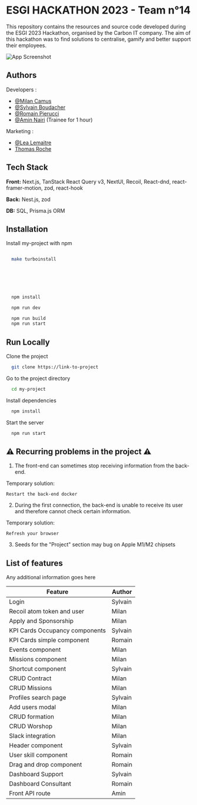 
# ESGI HACKATHON 2023 - Team n°14

This repository contains the resources and source code developed during the ESGI 2023 Hackathon, organised by the Carbon IT company. 
The aim of this hackathon was to find solutions to centralise, gamify and better support their employees.




![App Screenshot](https://i.postimg.cc/B6JSHyvk/Capture-d-e-cran-2023-06-11-a-17-16-01.png)




## Authors

Developers :
- [@Milan Camus](https://github.com/MisterGoodDeal)
- [@Sylvain Boudacher](https://github.com/SylvainBoudacher)
- [@Romain Pierucci](https://github.com/Norudah)
- [@Amin Nairi](https://github.com/aminnairi) (Trainee for 1 hour)

Marketing :
- [@Lea Lemaitre](https://www.linkedin.com/in/l%C3%A9a-lemaitre-chef-de-projets-marketing-operationnel)
- [Thomas Roche](https://www.linkedin.com/in/thomas-r-8a3526179/)

## Tech Stack

**Front:** Next.js, TanStack React Query v3, NextUI, Recoil, React-dnd, react-framer-motion, zod, react-hook

**Back:** Nest.js, zod

**DB:** SQL, Prisma.js ORM



## Installation

Install my-project with npm

```bash

  make turboinstall
  
  

  
  
```

```bash
  npm install

  npm run dev

  npm run build
  npm run start
```
    
## Run Locally

Clone the project

```bash
  git clone https://link-to-project
```

Go to the project directory

```bash
  cd my-project
```

Install dependencies

```bash
  npm install
```

Start the server

```bash
  npm run start
```

## ⚠️ Recurring problems in the project ⚠️

 1. The front-end can sometimes stop receiving information from the back-end.

Temporary solution: 
```
Restart the back-end docker
```

2. During the first connection, the back-end is unable to receive its user and therefore cannot check certain information.

Temporary solution: 
```
Refresh your browser
```

3. Seeds for the "Project" section may bug on Apple M1/M2 chipsets



## List of features

Any additional information goes here

| Feature                        | Author  |
|--------------------------------|---------|
| Login                          | Sylvain |
| Recoil atom token and user     | Milan   |
| Apply and Sponsorship          | Milan   |
| KPI Cards Occupancy components | Sylvain |
| KPI Cards simple component     | Romain  |
| Events component               | Milan   |
| Missions component             | Milan   |
| Shortcut component             | Sylvain |
| CRUD Contract                  | Milan   |
| CRUD Missions                  | Milan   |
| Profiles search page           | Sylvain |
| Add users modal                | Milan   |
| CRUD formation                 | Milan   |
| CRUD Worshop                   | Milan   |
| Slack integration              | Milan   |
| Header component               | Sylvain |
| User skill component           | Romain  |
| Drag and drop component        | Romain  |
| Dashboard Support              | Sylvain |
| Dashboard Consultant           | Romain  |
| Front API route                | Amin    |
